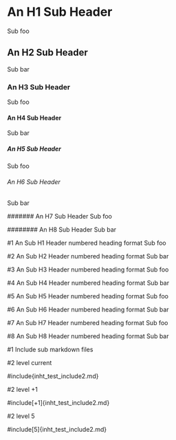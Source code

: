 # An H1 Sub Header
Sub foo

## An H2 Sub Header
Sub bar

### An H3 Sub Header
Sub foo

#### An H4 Sub Header
Sub bar

##### An H5 Sub Header
Sub foo

###### An H6 Sub Header
Sub bar

####### An H7 Sub Header
Sub foo

######## An H8 Sub Header
Sub bar

<!-- ----------------------------------- -->
#1 An Sub H1 Header numbered heading format
Sub foo

#2 An Sub H2 Header numbered heading format
Sub bar

#3 An Sub H3 Header numbered heading format
Sub foo

#4 An Sub H4 Header numbered heading format
Sub bar

#5 An Sub H5 Header numbered heading format
Sub foo

#6 An Sub H6 Header numbered heading format
Sub bar

#7 An Sub H7 Header numbered heading format
Sub foo

#8 An Sub H8 Header numbered heading format
Sub bar

<!-- ----------------------------------- -->
#1 Include sub markdown files

#2 level current

#include{inht_test_include2.md}

#2 level +1

#include[+1]{inht_test_include2.md}

#2 level 5

#include[5]{inht_test_include2.md}

